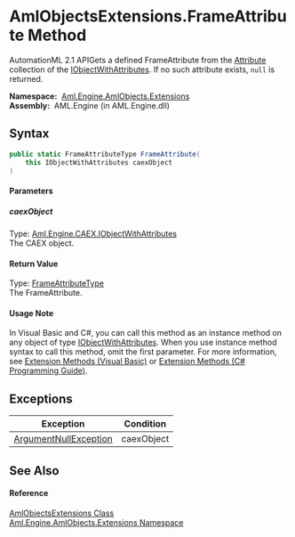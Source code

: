 AmlObjectsExtensions.FrameAttribute Method
==========================================
AutomationML 2.1 APIGets a defined FrameAttribute from the [Attribute][1] collection of the [IObjectWithAttributes][2]. If no such attribute exists, `null` is returned.

  **Namespace:**  [Aml.Engine.AmlObjects.Extensions][3]  
  **Assembly:**  AML.Engine (in AML.Engine.dll)

Syntax
------

```csharp
public static FrameAttributeType FrameAttribute(
	this IObjectWithAttributes caexObject
)
```

#### Parameters

##### *caexObject*
Type: [Aml.Engine.CAEX.IObjectWithAttributes][2]  
The CAEX object.

#### Return Value
Type: [FrameAttributeType][4]  
The FrameAttribute.
#### Usage Note
In Visual Basic and C#, you can call this method as an instance method on any object of type [IObjectWithAttributes][2]. When you use instance method syntax to call this method, omit the first parameter. For more information, see [Extension Methods (Visual Basic)][5] or [Extension Methods (C# Programming Guide)][6].

Exceptions
----------

Exception                  | Condition  
-------------------------- | ---------- 
[ArgumentNullException][7] | caexObject 


See Also
--------

#### Reference
[AmlObjectsExtensions Class][8]  
[Aml.Engine.AmlObjects.Extensions Namespace][3]  

[1]: ../../Aml.Engine.CAEX/IObjectWithAttributes/Attribute.md
[2]: ../../Aml.Engine.CAEX/IObjectWithAttributes/README.md
[3]: ../README.md
[4]: ../../Aml.Engine.AmlObjects/FrameAttributeType/README.md
[5]: https://docs.microsoft.com/dotnet/visual-basic/programming-guide/language-features/procedures/extension-methods
[6]: https://docs.microsoft.com/dotnet/csharp/programming-guide/classes-and-structs/extension-methods
[7]: https://docs.microsoft.com/dotnet/api/system.argumentnullexception
[8]: README.md
[9]: https://www.automationml.org
[10]: ../../icons/logoShade.png